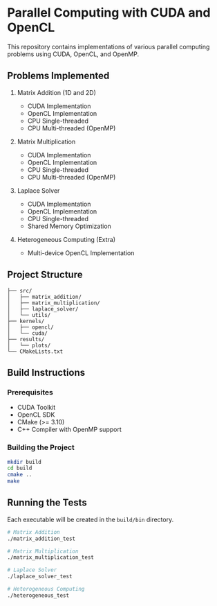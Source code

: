 # Parallel Computing with CUDA and OpenCL

This repository contains implementations of various parallel computing problems using CUDA, OpenCL, and OpenMP.

## Problems Implemented

1. Matrix Addition (1D and 2D)
   - CUDA Implementation
   - OpenCL Implementation
   - CPU Single-threaded
   - CPU Multi-threaded (OpenMP)

2. Matrix Multiplication
   - CUDA Implementation
   - OpenCL Implementation
   - CPU Single-threaded
   - CPU Multi-threaded (OpenMP)

3. Laplace Solver
   - CUDA Implementation
   - OpenCL Implementation
   - CPU Single-threaded
   - Shared Memory Optimization

4. Heterogeneous Computing (Extra)
   - Multi-device OpenCL Implementation

## Project Structure

```
├── src/
│   ├── matrix_addition/
│   ├── matrix_multiplication/
│   ├── laplace_solver/
│   └── utils/
├── kernels/
│   ├── opencl/
│   └── cuda/
├── results/
│   └── plots/
└── CMakeLists.txt
```

## Build Instructions

### Prerequisites
- CUDA Toolkit
- OpenCL SDK
- CMake (>= 3.10)
- C++ Compiler with OpenMP support

### Building the Project
```bash
mkdir build
cd build
cmake ..
make
```

## Running the Tests
Each executable will be created in the `build/bin` directory.

```bash
# Matrix Addition
./matrix_addition_test

# Matrix Multiplication
./matrix_multiplication_test

# Laplace Solver
./laplace_solver_test

# Heterogeneous Computing
./heterogeneous_test
```